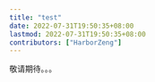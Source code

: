 ```yaml
---
title: "test"
date: 2022-07-31T19:50:35+08:00
lastmod: 2022-07-31T19:50:35+08:00
contributors: ["HarborZeng"]
---
```


敬请期待。。。
